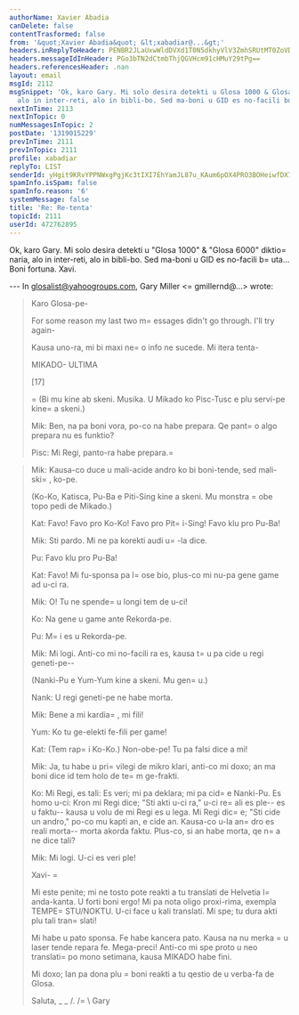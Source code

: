 ```yaml
---
authorName: Xavier Abadia
canDelete: false
contentTrasformed: false
from: '&quot;Xavier Abadia&quot; &lt;xabadiar@...&gt;'
headers.inReplyToHeader: PENBR2JLaUxwWldDVXd1T0N5dkhyVlV3ZmhSRUtMT0ZoVDBRb3E0aDlSYXBSR1VOcHpQd0BtYWlsLmdtYWlsLmNvbT4=
headers.messageIdInHeader: PGo3bTN2dCtmbThjQGVHcm91cHMuY29tPg==
headers.referencesHeader: .nan
layout: email
msgId: 2112
msgSnippet: 'Ok, karo Gary. Mi solo desira detekti u Glosa 1000 & Glosa 6000 diktionaria,
  alo in inter-reti, alo in bibli-bo. Sed ma-boni u GID es no-facili buta... '
nextInTime: 2113
nextInTopic: 0
numMessagesInTopic: 2
postDate: '1319015229'
prevInTime: 2111
prevInTopic: 2111
profile: xabadiar
replyTo: LIST
senderId: yHgit9KRvYPPNWxgPgjKc3tIXI7EhYamJL87u_KAum6pOX4PRO3BOHeiwfDX7ndw7jJXVZOX7BUPHpk70g3AdggFaZdxG_kK2MqW
spamInfo.isSpam: false
spamInfo.reason: '6'
systemMessage: false
title: 'Re: Re-tenta'
topicId: 2111
userId: 472762895
---
```


Ok, karo Gary. 
Mi solo desira detekti u "Glosa 1000" & "Glosa 6000" diktio=
naria, alo in inter-reti, alo in bibli-bo. Sed ma-boni u GID es no-facili b=
uta...
Boni fortuna.
Xavi.

--- In glosalist@yahoogroups.com, Gary Miller <=
gmillernd@...> wrote:
>
> Karo Glosa-pe-
> 
> For some reason my last two m=
essages didn't go through. I'll try again-
> 
> Kausa uno-ra, mi bi maxi ne=
o info ne sucede. Mi itera tenta-
> 
> 
> 
> MIKADO- ULTIMA
> 
> [17]
> 
> =
(Bi mu kine ab skeni.  Musika.  U Mikado ko Pisc-Tusc e plu servi-pe
> kine=
 a skeni.)
> 
> Mik:  Ben, na pa boni vora, po-co na habe prepara.  Qe pant=
o algo
> prepara nu es funktio?
> 
> Pisc:  Mi Regi, panto-ra habe prepara.=

> 
> Mik:  Kausa-co duce u mali-acide andro ko bi boni-tende, sed mali-ski=
, ko-pe.
> 
> (Ko-Ko, Katisca, Pu-Ba e Piti-Sing kine a skeni.  Mu monstra =
obe topo
> pedi de Mikado.)
> 
> Kat:  Favo!  Favo pro Ko-Ko!  Favo pro Pit=
i-Sing!  Favo klu pro Pu-Ba!
> 
> Mik:  Sti pardo.  Mi ne pa korekti audi u=
-la dice.
> 
> Pu:  Favo klu pro Pu-Ba!
> 
> Kat:  Favo!  Mi fu-sponsa pa l=
ose bio, plus-co mi nu-pa gene game ad u-ci ra.
> 
> Mik:  O!  Tu ne spende=
 u longi tem de u-ci!
> 
> Ko:  Na gene u game ante Rekorda-pe.
> 
> Pu:  M=
i es u Rekorda-pe.
> 
> Mik:  Mi logi.  Anti-co mi no-facili ra es, kausa t=
u pa cide u regi geneti-pe--
> 
> (Nanki-Pu e Yum-Yum kine a skeni.  Mu gen=
u.)
> 
> Nank:  U regi geneti-pe ne habe morta.
> 
> Mik:  Bene a mi kardia=
, mi fili!
> 
> Yum:  Ko tu ge-elekti fe-fili per game!
> 
> Kat:  (Tem rap=
i Ko-Ko.)  Non-obe-pe!  Tu pa falsi dice a mi!
> 
> Mik:  Ja, tu habe u pri=
vilegi de mikro klari, anti-co mi doxo; an ma
> boni dice id tem holo de te=
m ge-frakti.
> 
> Ko:  Mi Regi, es tali:  Es veri; mi pa deklara; mi pa cid=
e Nanki-Pu.
> Es homo u-ci:  Kron mi Regi dice; "Sti akti u-ci ra," u-ci re=
ali es
> ple-- es u faktu-- kausa u volu de mi Regi es u lega.  Mi Regi dic=
e;
> "Sti cide un andro," po-co mu kapti an, e cide an.  Kausa-co u-la
> an=
dro es reali morta-- morta akorda faktu.  Plus-co, si an habe morta,
> qe n=
a ne dice tali?
> 
> Mik:  Mi logi.  U-ci es veri ple!
> 
> 
> 
> 
> Xavi-
=
> 
> Mi este penite; mi ne tosto pote reakti a tu translati de Helvetia
> l=
anda-kanta. U forti boni ergo! Mi pa nota oligo proxi-rima, exempla
> TEMPE=
STU/NOKTU. U-ci face u kali translati. Mi spe; tu dura akti plu
> tali tran=
slati!
> 
> Mi habe u pato sponsa. Fe habe kancera pato. Kausa na nu merka =
u laser
> tende repara fe. Mega-preci! Anti-co mi spe proto u neo translati=
 po
> mono setimana, kausa MIKADO habe fini.
> 
> Mi doxo; Ian pa dona plu =
boni reakti a tu qestio de u verba-fa de Glosa.
> 
> Saluta,
> _ _
> /.
> /=
\   Gary
> #
>



